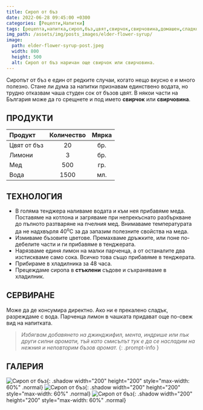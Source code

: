 ```yaml
---
title: Сироп от бъз
date: 2022-06-28 09:45:00 +0300
categories: [Рецепти,Напитки]
tags: [рецепта,напитка,сироп,бъз,цвят,свирчок,свирчовина,домашен,сладко,пролет]   # TAG names should always be lowercase
img_path: /assets/img/posts_images/elder-flower-syrup/
image:
  path: elder-flower-syrup-post.jpeg
  width: 800
  height: 500
  alt: Сироп от бъз наричан още свирчок или свирчовина.
---
```


Сиропът от бъз е един от редките случаи, когато нещо вкусно е и много полезно. Стане ли дума за напитки признавам единствено водата, но трудно отказвам чаша студен сок от бъзов цвят. В някои части на България може да го срещнете и под името **свирчок** или **свирчовина**.

## **ПРОДУКТИ**

| Продукт                    |Количество  |Мярка   |
|:---------------------------|:----------:|:------:|
|Цвят от бъз                 |20          |бр.     |
|Лимони                      |3           |бр.     |
|Мед                         |500         |гр.     |
|Вода                        |1500        |мл.     |

## **ТЕХНОЛОГИЯ**

- В голяма тенджера наливаме водата и към нея прибавяме меда. Поставяме на котлона и загряваме при непрекъснато разбъркване до пълното разтваряне на пчелния мед. Внимаваме температурата да не надхвърля 40<sup>o</sup>C за да запазим полезните свойства на меда.
- Измиваме бъзовите цветове. Премахваме дръжките, или поне по-дебелите части и ги прибавяме в тенджерата.
- Нарязваме единя лимон на малки парченца, а от останалите два изстискваме само сока. Всичко това също прибавяме в тенджерата.
- Прибираме в хладилника за 48 часа.
- Прецеждаме сиропа в **стъклени** съдове и съхраняваме в хладилник.

## **СЕРВИРАНЕ**

Може да де консумира директно. Ако ни е прекалено сладък, разреждаме с вода. Парченца лимон в чашката придават още по-свеж вид на напитката.

> *Избягвам добавянето на джинджифил, мента, индрише или пък други силни аромати, тъй като смисълът тук е да се насладим на нежния и неповторим бъзов аромат.*
{: .prompt-info }

## **ГАЛЕРИЯ**

![Сироп от бъз](elder-flower-syrup-01.jpg){: .shadow width="200" height="200" style="max-width: 60%" .normal}
![Сироп от бъз](elder-flower-syrup-03.jpg){: .shadow width="200" height="200" style="max-width: 60%" .normal}
![Сироп от бъз](elder-flower-syrup-02.jpg){: .shadow width="200" height="200" style="max-width: 60%" .normal}